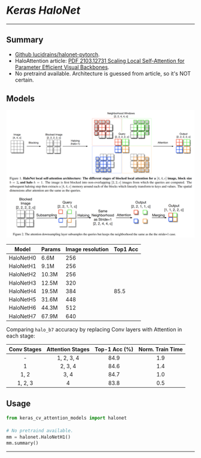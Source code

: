 # ___Keras HaloNet___
***

## Summary
  - [Github lucidrains/halonet-pytorch](https://github.com/lucidrains/halonet-pytorch).
  - HaloAttention article: [PDF 2103.12731 Scaling Local Self-Attention for Parameter Efficient Visual Backbones](https://arxiv.org/pdf/2103.12731.pdf).
  - No pretraind available. Architecture is guessed from article, so it's NOT certain.
## Models
  ![](halo_attention.png)

  | Model     | Params | Image resolution | Top1 Acc |
  | --------- | ------ | ---------------- | -------- |
  | HaloNetH0 | 6.6M   | 256              |          |
  | HaloNetH1 | 9.1M   | 256              |          |
  | HaloNetH2 | 10.3M  | 256              |          |
  | HaloNetH3 | 12.5M  | 320              |          |
  | HaloNetH4 | 19.5M  | 384              | 85.5     |
  | HaloNetH5 | 31.6M  | 448              |          |
  | HaloNetH6 | 44.3M  | 512              |          |
  | HaloNetH7 | 67.9M  | 640              |          |

  Comparing `halo_b7` accuracy by replacing Conv layers with Attention in each stage:

  | Conv Stages | Attention Stages | Top-1 Acc (%) | Norm. Train Time |
  |:-----------:|:----------------:|:-------------:|:----------------:|
  |      -      |    1, 2, 3, 4    |     84.9      |       1.9        |
  |      1      |     2, 3, 4      |     84.6      |       1.4        |
  |    1, 2     |       3, 4       |     84.7      |       1.0        |
  |   1, 2, 3   |        4         |     83.8      |       0.5        |
## Usage
  ```py
  from keras_cv_attention_models import halonet

  # No pretraind available.
  mm = halonet.HaloNetH1()
  mm.summary()
  ```
***
